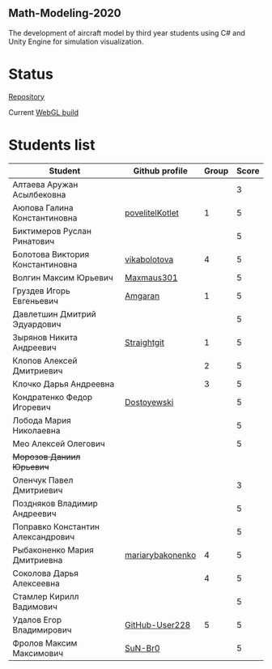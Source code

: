 ## Math-Modeling-2020

The development of aircraft model by third year students using C# and Unity Engine for simulation visualization.

# Status

[Repository](https://github.com/antoidco/Mathematical-Modeling-2020)

Current [WebGL build](https://antoidco.github.io/Math-Modeling-2020/WebGL)

# Students list

| Student                           | Github profile                                       | Group | Score |
| --------------------------------- | ---------------------------------------------------- | ------| ------|
| Алтаева Аружан Асылбековна        |                                                      |       |   3   |
| Аюпова Галина Константиновна      | [povelitelKotlet](https://github.com/povelitelKotlet)|   1    |   5    |
| Биктимеров Руслан Ринатович       |                                                      |       |   5   |
| Болотова Виктория Константиновна  | [vikabolotova](https://github.com/vikabolotova)      |   4    |   5    | 
| Волгин Максим Юрьевич             | [Maxmaus301](https://github.com/Maxmaus301)          |       |   5   |
| Груздев Игорь Евгеньевич          | [Amgaran](https://github.com/Amgaran)                |   1    |   5    |
| Давлетшин Дмитрий Эдуардович      |                                                      |       |   5   |
| Зырянов Никита Андреевич          | [Straightgit](https://github.com/Straightgit)        |   1    |   5    |
| Клопов Алексей Дмитриевич         |                                                      |   2   |   5   | 
| Клочко Дарья Андреевна            |                                                      |   3   |   5    | 
| Кондратенко Федор Игоревич        | [Dostoyewski](https://github.com/Dostoyewski)        |       |   5   |
| Лобода Мария Николаевна           |                                                      |       |   5   |
| Мео Алексей Олегович              |                                                      |       |   5   |
| ~~Морозов Даниил Юрьевич~~            |                                                      |       |       |
| Оленчук Павел Дмитриевич          |                                                      |       |   3   |
| Поздняков Владимир Андреевич      |                                                      |       |   5   |
| Поправко Константин Александрович |                                                      |       |   5   |
| Рыбаконенко Мария Дмитриевна      | [mariarybakonenko](https://github.com/mariarybakonenko)|   4   |   5    | 
| Соколова Дарья Алексеевна         |                                                      |   4    |   5    |
| Стамлер Кирилл Вадимович          |                                                      |       |   5   |
| Удалов Егор Владимирович          | [GitHub-User228](https://github.com/GitHub-User228)  |   5    |   5   |
| Фролов Максим Максимович          | [SuN-Br0](https://github.com/SuN-Br0)                |       |   5   |
